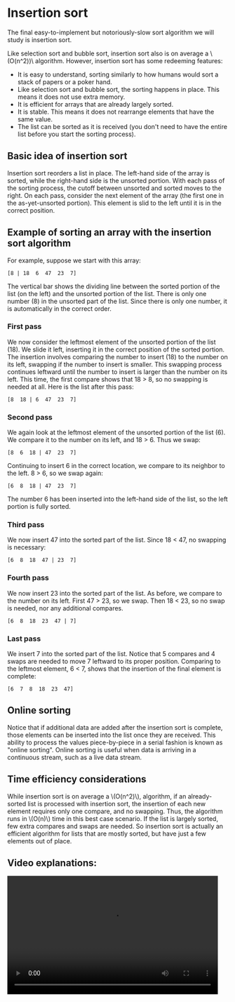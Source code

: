 # Insertion sort

The final easy-to-implement but notoriously-slow sort algorithm we will study is insertion sort.

Like selection sort and bubble sort, insertion sort also is on average a \\(O(n^2))\\ algorithm. However, insertion sort has some redeeming features:
* It is easy to understand, sorting similarly to how humans would sort a stack of papers or a poker hand.
* Like selection sort and bubble sort, the sorting happens in place. This means it does not use extra memory.
* It is efficient for arrays that are already largely sorted.
* It is stable. This means it does not rearrange elements that have the same value.
* The list can be sorted as it is received (you don't need to have the entire list before you start the sorting process).

## Basic idea of insertion sort
Insertion sort reorders a list in place. The left-hand side of the array is sorted, while the right-hand side is the unsorted portion. With each pass of the sorting process, the cutoff between unsorted and sorted moves to the right. On each pass, consider the next element of the array (the first one in the as-yet-unsorted portion). This element is slid to the left until it is in the correct position.

## Example of sorting an array with the insertion sort algorithm

For example, suppose we start with this array:
```
[8 | 18  6  47  23  7]
```
The vertical bar shows the dividing line between the sorted portion of the list (on the left) and the unsorted portion of the list. There is only one number (8) in the unsorted part of the list. Since there is only one number, it is automatically in the correct order.

### First pass
We now consider the leftmost element of the unsorted portion of the list (18). We slide it left, inserting it in the correct position of the sorted portion. The insertion involves comparing the number to insert (18) to the number on its left, swapping if the number to insert is smaller. This swapping process continues leftward until the number to insert is larger than the number on its left. This time, the first compare shows that 18 > 8, so no swapping is needed at all. Here is the list after this pass:
```
[8  18 | 6  47  23  7]
```

### Second pass
We again look at the leftmost element of the unsorted portion of the list (6). We compare it to the number on its left, and 18 > 6. Thus we swap:
```
[8  6  18 | 47  23  7]
```
Continuing to insert 6 in the correct location, we compare to its neighbor to the left. 8 > 6, so we swap again:
```
[6  8  18 | 47  23  7]
```
The number 6 has been inserted into the left-hand side of the list, so the left portion is fully sorted.

### Third pass
We now insert 47 into the sorted part of the list. Since 18 < 47, no swapping is necessary:
```
[6  8  18  47 | 23  7]
```

### Fourth pass
We now insert 23 into the sorted part of the list. As before, we compare to the number on its left. First 47 > 23, so we swap. Then 18 < 23, so no swap is needed, nor any additional compares.
```
[6  8  18  23  47 | 7]
```

### Last pass
We insert 7 into the sorted part of the list. Notice that 5 compares and 4 swaps are needed to move 7 leftward to its proper position. Comparing to the leftmost element, 6 < 7, shows that the insertion of the final element is complete:
```
[6  7  8  18  23  47]
```
## Online sorting

Notice that if additional data are added after the insertion sort is complete, those elements can be inserted into the list once they are received. This ability to process the values piece-by-piece in a serial fashion is known as "online sorting". Online sorting is useful when data is arriving in a continuous stream, such as a live data stream.

## Time efficiency considerations
While insertion sort is on average a \\(O(n^2)\\), algorithm, if an already-sorted list is processed with insertion sort, the insertion of each new element requires only one compare, and no swapping. Thus, the algorithm runs in \\(O(n)\\) time in this best case scenario. If the list is largely sorted, few extra compares and swaps are needed. So insertion sort is actually an efficient algorithm for lists that are mostly sorted, but have just a few elements out of place.

## Video explanations:
<video src="https://cs.du.edu/~ftl/1352/videos/sorting/insertion_sort.mov" width="480" height="270" controls></video>